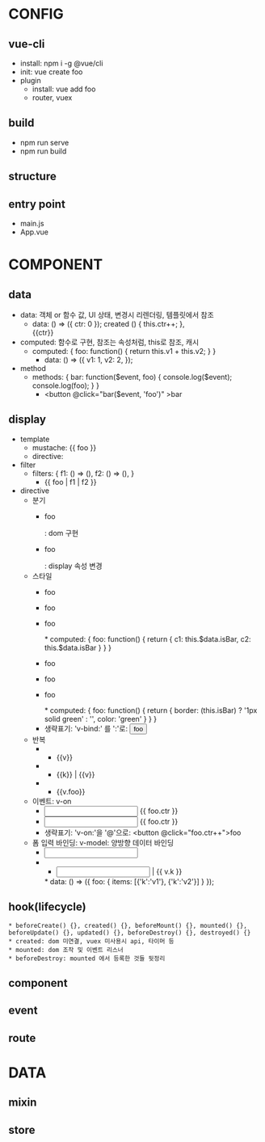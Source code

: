 # CONFIG

## vue-cli
* install: npm i -g @vue/cli
* init: vue create foo
* plugin
    * install: vue add foo
    * router, vuex

## build
* npm run serve
* npm run build

## structure

## entry point
* main.js
* App.vue


# COMPONENT

## data
* data: 객체 or 함수 값, UI 상태, 변경시 리렌더링, 템플릿에서 참조
    * data: () => ({ ctr: 0 }); created () { this.ctr++; }, <div>{{ctr}}</div>
* computed: 함수로 구현, 참조는 속성처럼, this로 참조, 캐시
    * computed: { foo: function() { return this.v1 + this.v2; } }
        * data: () => ({ v1: 1, v2: 2, });
* method
    * methods: { bar: function($event, foo) { console.log($event); console.log(foo); } }
        * <button @click="bar($event, 'foo')" >bar</button>

## display 
* template
    * mustache: {{ foo }}
    * directive: <div v-bind:attr></div>
* filter
    * filters: { f1: () => (), f2: () => (), }
        * <div>{{ foo | f1 | f2 }}</div>
* directive
    * 분기
        * <p v-if="isFoo">foo</p>: dom 구현
        * <p v-show="isFoo">foo</p>: display 속성 변경
    * 스타일
        * <p v-bind:class="{foo: isFoo, bar: isBar}">foo</p>
        * <p v-bind:class="{foo: !(isBar)}">foo</p>
        * <p v-bind:class="foo">foo</p>
            * computed: { foo: function() { return { c1: this.$data.isBar, c2: this.$data.isBar } } }
        * <p v-bind:style="{color: 'green'}">foo</p>
        * <p v-bind:style="{border: (isBar ? '1px solid red' : ''), color: 'red'}">foo</p>
        * <p v-bind:style="foo">foo</p>
            * computed: { foo: function() { return { border: (this.isBar) ? '1px solid green' : '', color: 'green' } } }
        * 생략표기: 'v-bind:' 를 ':'로: <button :disabled="isBar">foo</button>
    * 반복
        * <ul> <li v-for="(v) in ['foo', 'bar']" v-bind:key="v">{{v}}</li> </ul>
        * <ul> <li v-for="(v, k) in ['foo', 'bar']" v-bind:key="k">{{k}} | {{v}}</li> </ul>
        * <ul> <li v-for="(v) in [{'foo': 'foo'}, {'foo': 'bar'}]" v-bind:key="v.foo">{{v.foo}}</li> </ul>
    * 이벤트: v-on
        * <input type="number" v-on:input="foo.ctr = $event.target.value" v-bind:value="foo.ctr" /> <span>{{ foo.ctr }}</span>
        * <input type="number" v-on:change="foo.ctr = $event.target.value" v-bind:value="foo.ctr" /> <span>{{ foo.ctr }}</span>
        * 생략표기: 'v-on:'을 '@'으로: <button @click="foo.ctr++">foo</button>
    * 폼 입력 바인딩: v-model: 양방향 데이터 바인딩
        * <input type="number" v-model="foo.ctr" min="0" />
        * <ul> <li v-for="(v) in foo.items" v-bind:key="v.k"> <input type="text" v-model="v.k" /> | {{ v.k }} </li> </ul>
            * data: () => ({ foo: { items: [{'k':'v1'}, {'k':'v2'}] } });

## hook(lifecycle)
    * beforeCreate() {}, created() {}, beforeMount() {}, mounted() {}, beforeUpdate() {}, updated() {}, beforeDestroy() {}, destroyed() {}
    * created: dom 미연결, vuex 미사용시 api, 타이머 등
    * mounted: dom 조작 및 이벤트 리스너
    * beforeDestroy: mounted 에서 등록한 것들 뒷정리

## component


## event

## route


# DATA

## mixin

## store


